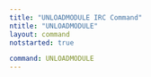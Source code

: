 ```yaml
---
title: "UNLOADMODULE IRC Command"
ntitle: "UNLOADMODULE"
layout: command
notstarted: true

command: UNLOADMODULE
---
```

